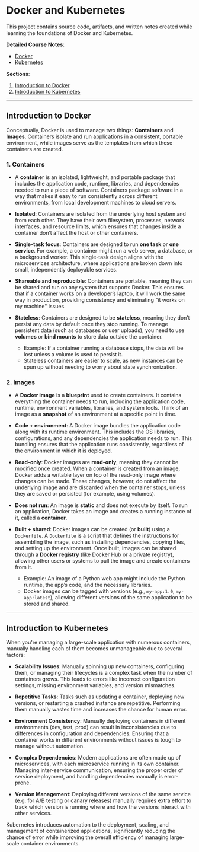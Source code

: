 # Docker and Kubernetes

This project contains source code, artifacts, and written notes created while learning the foundations of Docker and
Kubernetes.

**Detailed Course Notes**:

- [Docker](./Docker/README.md)
- [Kubernetes](./Kubernetes/README.md)

**Sections**:

1. [Introduction to Docker](#introduction-to-docker)
2. [Introduction to Kubernetes](#introduction-to-kubernetes)

---

## Introduction to Docker

Conceptually, Docker is used to manage two things: **Containers** and **Images**. Containers isolate and run
applications in a consistent, portable environment, while images serve as the templates
from which these containers are created.

### 1. Containers

- A **container** is an isolated, lightweight, and portable package that includes the application code, runtime,
  libraries, and dependencies needed to run a piece of software. Containers package software in a way that makes it easy
  to run consistently across different environments, from local development machines to cloud servers.

- **Isolated**: Containers are isolated from the underlying host system and from each other. They have their own
  filesystem, processes, network interfaces, and resource limits, which ensures that changes inside a container don’t
  affect the host or other containers.

- **Single-task focus**: Containers are designed to run **one task** or **one service**. For example, a container might
  run a web server, a database, or a background worker. This single-task design aligns with the microservices
  architecture, where applications are broken down into small, independently deployable services.

- **Shareable and reproducible**: Containers are portable, meaning they can be shared and run on any system that
  supports Docker. This ensures that if a container works on a developer’s laptop, it will work the same way in
  production, providing consistency and eliminating "it works on my machine" issues.

- **Stateless**: Containers are designed to be **stateless**, meaning they don’t persist any data by default once they
  stop running. To manage persistent data (such as databases or user uploads), you need to use **volumes** or **bind
  mounts** to store data outside the container.
  - Example: If a container running a database stops, the data will be lost unless a volume is used to persist it.
  - Stateless containers are easier to scale, as new instances can be spun up without needing to worry about state
    synchronization.

### 2. Images

- A **Docker image** is a **blueprint** used to create containers. It contains everything the container needs to run,
  including the application code, runtime, environment variables, libraries, and system tools. Think of an image as a
  **snapshot** of an environment at a specific point in time.

- **Code + environment**: A Docker image bundles the application code along with its runtime environment. This includes
  the OS libraries, configurations, and any dependencies the application needs to run. This bundling ensures that the
  application runs consistently, regardless of the environment in which it is deployed.

- **Read-only**: Docker images are **read-only**, meaning they cannot be modified once created. When a container is
  created from an image, Docker adds a writable layer on top of the read-only image where changes can be made. These
  changes, however, do not affect the underlying image and are discarded when the container stops, unless they are saved
  or persisted (for example, using volumes).

- **Does not run**: An image is **static** and does not execute by itself. To run an application, Docker takes an image
  and creates a running instance of it, called a **container**.

- **Built + shared**: Docker images can be created (or **built**) using a `Dockerfile`. A `Dockerfile` is a script that
  defines the instructions for assembling the image, such as installing dependencies, copying files, and setting up the
  environment. Once built, images can be shared through a **Docker registry** (like Docker Hub or a private registry),
  allowing other users or systems to pull the image and create containers from it.
  - Example: An image of a Python web app might include the Python runtime, the app’s code, and the necessary
    libraries.
  - Docker images can be tagged with versions (e.g., `my-app:1.0`, `my-app:latest`), allowing different versions of
    the same application to be stored and shared.

---

## Introduction to Kubernetes

When you're managing a large-scale application with numerous containers, manually handling each of them becomes
unmanageable due to several factors:

- **Scalability Issues**: Manually spinning up new containers, configuring them, or managing their lifecycles is a
  complex task when the number of containers grows. This leads to errors like incorrect configuration settings, missing
  environment variables, and version mismatches.

- **Repetitive Tasks**: Tasks such as updating a container, deploying new versions, or restarting a crashed instance are
  repetitive. Performing them manually wastes time and increases the chance for human error.

- **Environment Consistency**: Manually deploying containers in different environments (dev, test, prod) can result in
  inconsistencies due to differences in configuration and dependencies. Ensuring that a container works in different
  environments without issues is tough to manage without automation.

- **Complex Dependencies**: Modern applications are often made up of microservices, with each microservice running in
  its own container. Managing inter-service communication, ensuring the proper order of service deployment, and handling
  dependencies manually is error-prone.

- **Version Management**: Deploying different versions of the same service (e.g. for A/B testing or canary releases)
  manually requires extra effort to track which version is running where and how the versions interact with other
  services.

Kubernetes introduces automation to the deployment, scaling, and management of containerized applications, significantly
reducing the chance of error while improving the overall efficiency of managing large-scale container environments.
